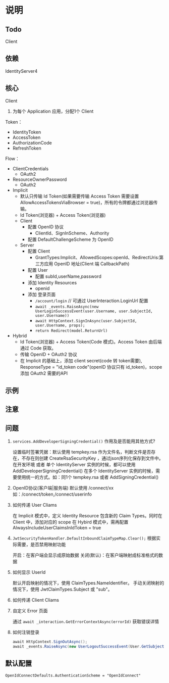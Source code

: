 # 说明

## Todo

Client

## 依赖

IdentityServer4

## 核心

Client

1. 为每个 Application 应用，分配1个 Client

Token：

- IdentityToken
- AccessToken
- AuthorizationCode
- RefreshToken

Flow：

- ClientCredentials
  - OAuth2
- ResourceOwnerPassword
  - OAuth2
- Implicit
  - 默认只传输 Id Token(如果需要传输 Access Token 需要设置AllowAccessTokensViaBrowser = true)，所有的令牌都通过浏览器传输。
  - Id Token(浏览器) + Access Token(浏览器)
  - Client
    - 配置 OpenID 协议
      - ClientId、SignInScheme、Authority
    - 配置 DefaultChallengeScheme 为 OpenID
  - Server
    - 配置 Client
      - GrantTypes:Implicit、AllowedScopes:openId、RedirectUris:第三方应用 OpenID 地址(Client 端 CallbackPath)
    - 配置 User
      - 配置 subId,userName,password
    - 添加 Identity Resources
      - openid
    - 添加 登录页面
      - `/account/login`  // 可通过 UserInteraction.LoginUrl 配置
      - `await _events.RaiseAsync(new UserLoginSuccessEvent(user.Username, user.SubjectId, user.Username))`
      - `await HttpContext.SignInAsync(user.SubjectId, user.Username, props);`
      - `return Redirect(model.ReturnUrl)`
- Hybrid
  - Id Token(浏览器) + Access Token(Code 模式)。Access Token 由后端通过 Code 获取。
  - 传输 OpenID + OAuth2 协议
  - 在 Implicit 的基础上，添加 client secret(code 转 token需要), ResponseType = "id_token code"(openID 协议只有 id_token)，scope 添加 OAuth2 需要的API

## 示例

## 注意

## 问题

1. `services.AddDeveloperSigningCredential()` 作用及是否能用其他方式?

    设置临时签署凭据：默认使用 tempkey.rsa 作为文件名，判断文件是否存在，不存在则创建 CreateRsaSecurityKey ，通过json序列化保存到文件中。
    在开发环境 或者 单个 IdentityServer 实例的时候，都可以使用 AddDeveloperSigningCredential()
    在多个 IdentityServer 实例的时候，需要使用统一的方式。如：同1个 tempkey.rsa 或者 AddSigningCredential()

1. OpenID协议(客户端|服务端) 默认使用 /connect/xx 如：/connect/token,/connect/userinfo

1. 如何传递 User Cliams

    在 Implicit 模式中，定义 Identity Resource 包含新的 Claim Types。同时在 Client 中，添加对应的 scope
    在 Hybird 模式中，需再配置 AlwaysIncludeUserClaimsInIdToken = true

1. `JwtSecurityTokenHandler.DefaultInboundClaimTypeMap.Clear();` 根据实际需要，是否禁用映射功能

    开启：在客户端会显示成原始数据
    关闭(默认)：在客户端映射成标准格式的数据

1. 如何显示 UserId

    默认开启映射的情况下，使用 ClaimTypes.NameIdentifier。
    手动关闭映射的情况下，使用 JwtClaimTypes.Subject 或 "sub"。

1. 如何传递 Client Cliams

1. 自定义 Error 页面

    通过 `await _interaction.GetErrorContextAsync(errorId)` 获取错误详情

1. 如何注销登录

    ```csharp
    await HttpContext.SignOutAsync();
    await _events.RaiseAsync(new UserLogoutSuccessEvent(User.GetSubjectId(), User.GetDisplayName()));
    ```

## 默认配置

`OpenIdConnectDefaults.AuthenticationScheme = "OpenIdConnect"`